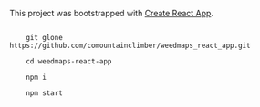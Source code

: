 This project was bootstrapped with [Create React App](https://github.com/facebookincubator/create-react-app).

<code> 
    git glone https://github.com/comountainclimber/weedmaps_react_app.git <br>
    cd weedmaps-react-app <br>
    npm i <br>
    npm start
</code>